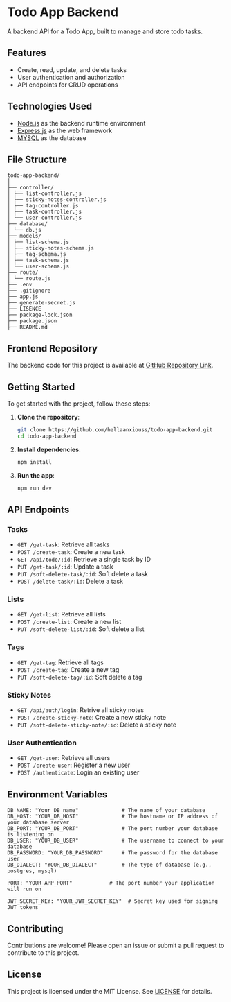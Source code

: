 # Todo App Backend

A backend API for a Todo App, built to manage and store todo tasks.

## Features

* Create, read, update, and delete  tasks
* User authentication and authorization
* API endpoints for CRUD operations

## Technologies Used

* [Node.js](https://nodejs.org/en/) as the backend runtime environment
* [Express.js](https://expressjs.com/) as the web framework
* [MYSQL](https://www.mysql.com/) as the database

## File Structure

```
todo-app-backend/
│
├── controller/
│ ├── list-controller.js
│ ├── sticky-notes-controller.js
│ ├── tag-controller.js
│ ├── task-controller.js
│ └── user-controller.js
├── database/
│ └── db.js
├── models/
│ ├── list-schema.js
│ ├── sticky-notes-schema.js
│ ├── tag-schema.js
│ ├── task-schema.js
│ └── user-schema.js
├── route/
│ └── route.js
├── .env
├── .gitignore
├── app.js
├── generate-secret.js
├── LISENCE
├── package-lock.json
├── package.json
├── README.md
```

## Frontend Repository

The backend code for this project is available at [GitHub Repository Link](https://github.com/hellaanxiouss/todo-app-frontend).

## Getting Started

To get started with the project, follow these steps:

1. **Clone the repository**:

   ```bash
   git clone https://github.com/hellaanxiouss/todo-app-backend.git
   cd todo-app-backend
   ```

2. **Install dependencies**:

   ```bash
   npm install
   ```

3. **Run the app**:
   ```bash
   npm run dev
   ```

## API Endpoints

### Tasks

* `GET /get-task`: Retrieve all tasks
* `POST /create-task`: Create a new task
* `GET /api/todo/:id`: Retrieve a single task by ID
* `PUT /get-task/:id`: Update a task
* `PUT /soft-delete-task/:id`: Soft delete a task
* `POST /delete-task/:id`: Delete a task

### Lists

* `GET /get-list`: Retrieve all lists
* `POST /create-list`: Create a new list
* `PUT /soft-delete-list/:id`: Soft delete a list

### Tags

* `GET /get-tag`: Retrieve all tags
* `POST /create-tag`: Create a new tag
* `PUT /soft-delete-tag/:id`: Soft delete a tag

### Sticky Notes

* `GET /api/auth/login`: Retrive all sticky notes
* `POST /create-sticky-note`: Create a new sticky note
* `PUT /soft-delete-sticky-note/:id`: Delete a sticky note

### User Authentication

* `GET /get-user`: Retrieve all users
* `POST /create-user`: Register a new user
* `POST /authenticate`: Login an existing user

## Environment Variables

```
DB_NAME: "Your_DB_name"              # The name of your database
DB_HOST: "YOUR_DB_HOST"              # The hostname or IP address of your database server
DB_PORT: "YOUR_DB_PORT"              # The port number your database is listening on
DB_USER: "YOUR_DB_USER"              # The username to connect to your database
DB_PASSWORD: "YOUR_DB_PASSWORD"      # The password for the database user
DB_DIALECT: "YOUR_DB_DIALECT"        # The type of database (e.g., postgres, mysql)

PORT: "YOUR_APP_PORT"            # The port number your application will run on

JWT_SECRET_KEY: "YOUR_JWT_SECRET_KEY"  # Secret key used for signing JWT tokens
```

## Contributing

Contributions are welcome! Please open an issue or submit a pull request to contribute to this project.

## License

This project is licensed under the MIT License. See [LICENSE](LICENSE) for details.
